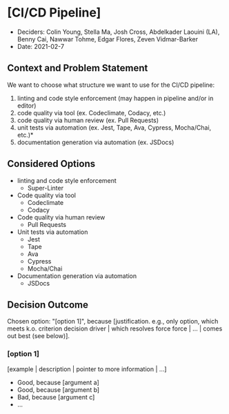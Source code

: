 # [CI/CD Pipeline]

* Deciders: Colin Young, Stella Ma, Josh Cross, Abdelkader Laouini (LA), Benny Cai, Nawwar Tohme, Edgar Flores, Zeven Vidmar-Barker
* Date: 2021-02-7

## Context and Problem Statement
We want to choose what structure we want to use for the CI/CD pipeline:
1. linting and code style enforcement (may happen in pipeline and/or in editor)
2. code quality via tool  (ex. Codeclimate, Codacy, etc.)
3. code quality via human review (ex. Pull Requests)
4. unit tests via automation (ex. Jest, Tape, Ava, Cypress, Mocha/Chai, etc.)*
5. documentation generation via automation (ex. JSDocs)


## Considered Options
* linting and code style enforcement 
  * Super-Linter
* Code quality via tool
  * Codeclimate
  * Codacy
* Code quality via human review
  * Pull Requests
* Unit tests via automation
  * Jest
  * Tape
  * Ava
  * Cypress
  * Mocha/Chai
* Documentation generation via automation
  * JSDocs

## Decision Outcome

Chosen option: "[option 1]", because [justification. e.g., only option, which meets k.o. criterion decision driver | which resolves force force | … | comes out best (see below)].


### [option 1]

[example | description | pointer to more information | …] <!-- optional -->

* Good, because [argument a]
* Good, because [argument b]
* Bad, because [argument c]
* … <!-- numbers of pros and cons can vary -->




